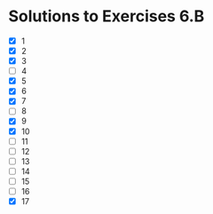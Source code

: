 # Solutions to Exercises 6.B

- [x] 1
- [x] 2
- [x] 3
- [ ] 4
- [x] 5
- [x] 6
- [x] 7
- [ ] 8
- [x] 9
- [x] 10
- [ ] 11
- [ ] 12
- [ ] 13
- [ ] 14
- [ ] 15
- [ ] 16
- [x] 17